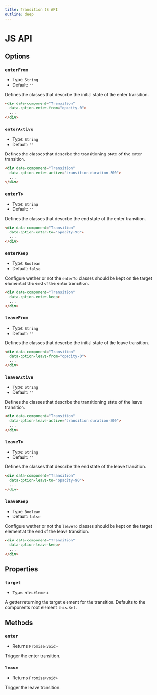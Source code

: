 ```yaml
---
title: Transition JS API
outline: deep
---
```


# JS API

## Options

### `enterFrom`

- Type: `String`
- Default: `''`

Defines the classes that describe the initial state of the enter transition.

```html {2}
<div data-component="Transition"
  data-option-enter-from="opacity-0">
  ...
</div>
```

### `enterActive`

- Type: `String`
- Default: `''`

Defines the classes that describe the transitioning state of the enter transition.

```html {2}
<div data-component="Transition"
  data-option-enter-active="transition duration-500">
  ...
</div>
```

### `enterTo`

- Type: `String`
- Default: `''`

Defines the classes that describe the end state of the enter transition.

```html {2}
<div data-component="Transition"
  data-option-enter-to="opacity-90">
  ...
</div>
```

### `enterKeep`

- Type: `Boolean`
- Default: `false`

Configure wether or not the `enterTo` classes should be kept on the target element at the end of the enter transition.

```html {2}
<div data-component="Transition"
  data-option-enter-keep>
  ...
</div>
```

### `leaveFrom`

- Type: `String`
- Default: `''`

Defines the classes that describe the initial state of the leave transition.

```html {2}
<div data-component="Transition"
  data-option-leave-from="opacity-0">
  ...
</div>
```

### `leaveActive`

- Type: `String`
- Default: `''`

Defines the classes that describe the transitioning state of the leave transition.

```html {2}
<div data-component="Transition"
  data-option-leave-active="transition duration-500">
  ...
</div>
```

### `leaveTo`

- Type: `String`
- Default: `''`

Defines the classes that describe the end state of the leave transition.

```html {2}
<div data-component="Transition"
  data-option-leave-to="opacity-90">
  ...
</div>
```

### `leaveKeep`

- Type: `Boolean`
- Default: `false`

Configure wether or not the `leaveTo` classes should be kept on the target element at the end of the leave transition.

```html {2}
<div data-component="Transition"
  data-option-leave-keep>
  ...
</div>
```


## Properties

### `target`

- Type: `HTMLElement`

A getter returning the target element for the transition. Defaults to the components root element `this.$el`.

## Methods

### `enter`

- Returns `Promise<void>`

Trigger the enter transition.

### `leave`

- Returns `Promise<void>`

Trigger the leave transition.
